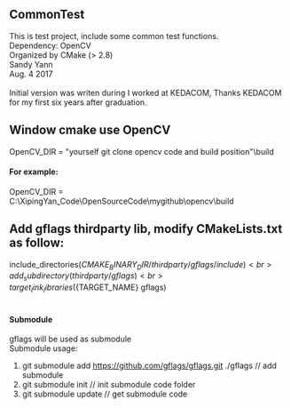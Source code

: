 ## CommonTest 
This is test project, include some common test functions. <br>
Dependency: OpenCV <br>
Organized by CMake (> 2.8) <br>
Sandy Yann <br>
Aug. 4 2017 <br>
 <br>
Initial version was writen during I worked at KEDACOM, Thanks KEDACOM for my first six years after graduation.
 <br>
## Window cmake use OpenCV
OpenCV_DIR = "yourself git clone opencv code and build position"\build
 <br>
#### For example:
OpenCV_DIR = C:\XipingYan_Code\OpenSourceCode\mygithub\opencv\build
 <br>
## Add gflags thirdparty lib, modify CMakeLists.txt as follow:
include_directories(${CMAKE_BINARY_DIR}/thirdparty/gflags/include)<br>
add_subdirectory(thirdparty/gflags)<br>
target_link_libraries(${TARGET_NAME} gflags)<br>
 <br>
#### Submodule
gflags will be used as submodule<br>
Submodule usage:
1. git submodule add https://github.com/gflags/gflags.git ./gflags <tb> // add submodule
2. git submodule init	 <tb> // init submodule code folder
3. git submodule update  <tb> // get submodule code

